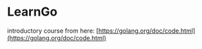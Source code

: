 # LearnGo
introductory course from here:
[https://golang.org/doc/code.html](https://golang.org/doc/code.html)

